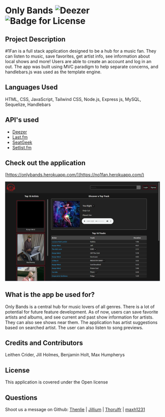 # Only Bands ![Deezer](https://img.shields.io/badge/Deezer-FEAA2D?style=for-the-badge&logo=deezer&logoColor=white) ![Badge for License](https://img.shields.io/badge/license-GPL-informational) 

  
  ## Project Description 
  #1Fan is a full stack application designed to be a hub for a music fan. They can listen to music, save favorites, get artist info, see information about local shows and more! Users are able to create an account and log in an out. The app was built using MVC paradigm to help separate concerns, and handlebars.js was used as the template engine. 

  
  ## Languages Used 
  HTML, CSS, JavaScript, Tailwind CSS, Node.js, Express js, MySQL, Sequelize, Handlebars

  ## API's used
  * [Deezer](https://developers.deezer.com/api)
  * [Last.fm](https://www.last.fm/api#getting-started)
  * [SeatGeek](https://platform.seatgeek.com/)
  * [Setlist.fm](https://api.setlist.fm/docs/1.0/index.html)


  ## Check out the application
  [https://onlybands.herokuapp.com/](https://no1fan.herokuapp.com/)

  <img src="./public/assets/screenshot.png">

  ## What is the app be used for? 
  Only Bands is a central hub for music lovers of all genres. There is a lot of potential for future feature development. As of now, users can save favorite artists and albums, and see current and past show information for artists. They can also see shows near them. The application has artist suggestions based on searched artist. The user can also listen to song previews. 

  ## Credits and Contributors 
  Leithen Crider, Jill Holmes, Benjamin Holt, Max Humpherys

  ## License
  This application is covered under the Open license


  ## Questions

 Shoot us a message on Github: [Thenlie](https://github.com/Thenlie) | [Jillium](https://github.com/Jillium) | [Thorulfr](https://github.com/Thorulfr) | [maxh1231](https://github.com/maxh1231)
